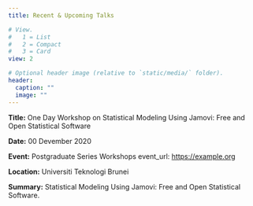 ```yaml
---
title: Recent & Upcoming Talks

# View.
#   1 = List
#   2 = Compact
#   3 = Card
view: 2

# Optional header image (relative to `static/media/` folder).
header:
  caption: ""
  image: ""
---
```


**Title:** One Day Workshop on Statistical Modeling Using Jamovi: Free and Open Statistical Software 

**Date:** 00 Devember 2020

**Event:** Postgraduate Series Workshops event_url: https://example.org 

**Location:** Universiti Teknologi Brunei 

**Summary:** Statistical Modeling Using Jamovi: Free and Open Statistical Software.
